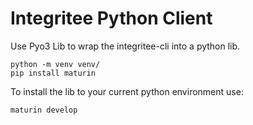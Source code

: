 # Integritee Python Client

Use Pyo3 Lib to wrap the integritee-cli into a python lib.

```
python -m venv venv/
pip install maturin
```

To install the lib to your current python environment use:
```
maturin develop
```
